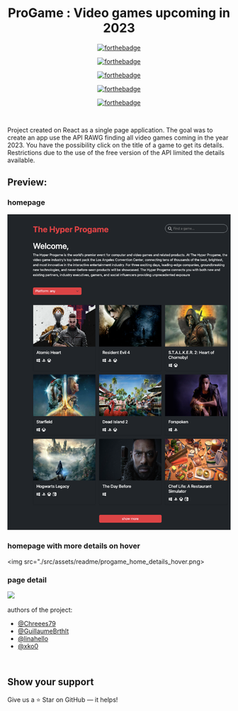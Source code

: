 <div align="center">

# ProGame : Video games upcoming in 2023 

[![forthebadge](https://forthebadge.com/images/badges/powered-by-coffee.svg)](https://forthebadge.com)

[![forthebadge](https://forthebadge.com/images/badges/uses-html.svg)](https://forthebadge.com)

[![forthebadge](https://forthebadge.com/images/badges/made-with-javascript.svg)](https://forthebadge.com)

[![forthebadge](https://forthebadge.com/images/badges/uses-css.svg)](https://forthebadge.com)

[![forthebadge](https://forthebadge.com/images/badges/works-on-my-machine.svg)](https://forthebadge.com)

</div>
</br>

Project created on React as a single page application. The goal was to create an app use the API RAWG finding all video games coming in the year 2023.
You have the possibility click on the title of a game to get its details.
Restrictions due to the use of the free version of the API limited the details available.

## Preview:

### homepage
<img src="./src/assets/readme/progame_home.png">

### homepage with more details on hover
<img src="./src/assets/readme/progame_home_details_hover.png>

### page detail

<img src="./src/assets/readme/progame_detail.png">


 authors of the project:

- [@Chreees79](https://github.com/Chreees79)
- [@GuillaumeBrthlt](https://github.com/GuillaumeBrthlt)
- [@linahello](https://github.com/linahello)
- [@xko0](https://github.com/xko0) 
</br>


## Show your support

Give us a ⭐ Star on GitHub — it helps!

</br>

